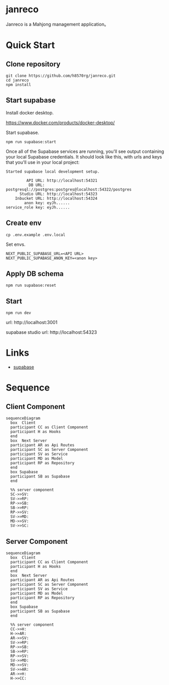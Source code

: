 # janreco

Janreco is a Mahjong management application。

# Quick Start

## Clone repository

```shell
git clone https://github.com/h8570rg/janreco.git
cd janreco
npm install
```

## Start supabase


Install docker desktop.

https://www.docker.com/products/docker-desktop/

Start supabase.

```shell
npm run supabase:start
```

Once all of the Supabase services are running, you'll see output containing your local Supabase credentials. It should look like this, with urls and keys that you'll use in your local project:

```
Started supabase local development setup.

         API URL: http://localhost:54321
          DB URL: postgresql://postgres:postgres@localhost:54322/postgres
      Studio URL: http://localhost:54323
    Inbucket URL: http://localhost:54324
        anon key: eyJh......
service_role key: eyJh......
```


## Create env

```shell
cp .env.example .env.local
```

Set envs.
```
NEXT_PUBLIC_SUPABASE_URL=<API URL>
NEXT_PUBLIC_SUPABASE_ANON_KEY=<anon key>
```

## Apply DB schema

```shell
npm run supabase:reset
```

## Start

```shell
npm run dev
```

url: http://localhost:3001

supabase studio url: http://localhost:54323

# Links

- [supabase](https://supabase.com/docs)


# Sequence

## Client Component
```mermaid
sequenceDiagram
  box  Client
  participant CC as Client Component
  participant H as Hooks
  end
  box  Next Server
  participant AR as Api Routes
  participant SC as Server Component
  participant SV as Service
  participant MD as Model
  participant RP as Repository
  end
  box Supabase
  participant SB as Supabase
  end

  %% server component
  SC->>SV: 
  SV->>RP: 
  RP->>SB: 
  SB->>RP: 
  RP->>SV: 
  SV->>MD: 
  MD->>SV: 
  SV->>SC: 
```
## Server Component

```mermaid
sequenceDiagram
  box  Client
  participant CC as Client Component
  participant H as Hooks
  end
  box  Next Server
  participant AR as Api Routes
  participant SC as Server Component
  participant SV as Service
  participant MD as Model
  participant RP as Repository
  end
  box Supabase
  participant SB as Supabase
  end

  %% server component
  CC->>H: 
  H->>AR: 
  AR->>SV: 
  SV->>RP: 
  RP->>SB: 
  SB->>RP: 
  RP->>SV: 
  SV->>MD: 
  MD->>SV: 
  SV->>AR: 
  AR->>H: 
  H->>CC: 
```